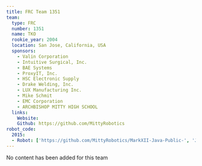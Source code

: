 ```yaml
---
title: FRC Team 1351
team:
  type: FRC
  number: 1351
  name: TKO
  rookie_year: 2004
  location: San Jose, California, USA
  sponsors:
    - Valin Corporation
    - Intuitive Surgical, Inc.
    - BAE Systems
    - ProxyIT, Inc.
    - HSC Electronic Supply
    - Drake Welding, Inc.
    - LUX Manufacturing Inc.
    - Mike Schmit
    - EMC Corporation
    - ARCHBISHOP MITTY HIGH SCHOOL
  links:
    Website:
    Github: https://github.com/MittyRobotics
robot_code:
  2015:
  - Robot: ['https://github.com/MittyRobotics/MarkXII-Java-Public-', 'Java']
---
```

No content has been added for this team